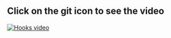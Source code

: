 Click on the git icon to see the video
--------------------------------------

[![Hooks video](https://git-scm.com/images/logos/downloads/Git-Icon-1788C.png)](https://youtu.be/F90_iZN3lE8)
